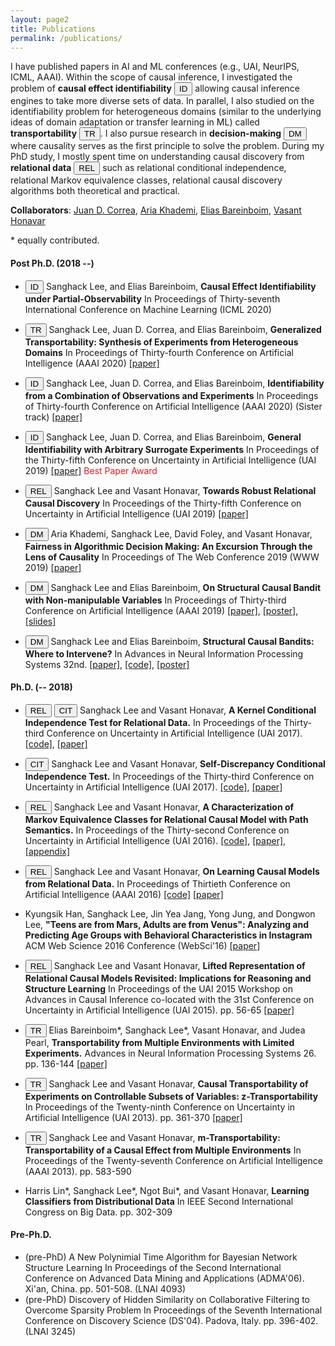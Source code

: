 ```yaml
---
layout: page2
title: Publications
permalink: /publications/
---
```


I have published papers in AI and ML conferences (e.g., UAI, NeurIPS, ICML, AAAI).
Within the scope of causal inference, I investigated the problem of **causal effect identifiability** <button type="button" class="btn btn-set1-1">ID</button> allowing causal inference engines to take more diverse sets of data. In parallel, I also studied on the identifiability problem for heterogeneous domains (similar to the underlying ideas of domain adaptation or transfer learning in ML) called **transportability** <button type="button" class="btn btn-set1-2">TR</button>. I also pursue research in **decision-making** <button type="button" class="btn btn-set1-3">DM</button> where causality serves as the first principle to solve the problem.
During my PhD study, I mostly spent time on understanding causal discovery from **relational data** <button type="button" class="btn btn-set1-4">REL</button> such as relational conditional independence, relational Markov equivalence classes, relational causal discovery algorithms both theoretical and practical.

**Collaborators**: [Juan D. Correa](http://jdcorrea.me), [Aria Khademi](https://sites.psu.edu/khademi/), [Elias Bareinboim](https://causalai.net), [Vasant Honavar](https://faculty.ist.psu.edu/vhonavar/index.htm)


\* equally contributed.



<!-- , <span style="background-color: #00FF00">first author</span>, <span style="background-color: #FFFF00">co-first</span>, <span style="background-color: #00FFFF">second</span> -->


<!-- Decision Making <button type="button" class="btn btn-set1-3">DM</button>
Identifiability <button type="button" class="btn btn-set1-1">ID</button>
Transportability <button type="button" class="btn btn-set1-2">TR</button>
Relational  <button type="button" class="btn btn-set1-4">REL</button>
Conditional Independence Test <button type="button" class="btn btn-danger">CIT</button>
 -->



#### Post Ph.D. (2018 --)
- <button type="button" class="btn btn-set1-2">ID</button> Sanghack Lee, and Elias Bareinboim, **Causal Effect Identifiability under Partial-Observability** 
In Proceedings of Thirty-seventh International Conference on Machine Learning (ICML 2020) 

- <button type="button" class="btn btn-set1-2">TR</button> Sanghack Lee, Juan D. Correa, and Elias Bareinboim, **Generalized Transportability: Synthesis of Experiments from Heterogeneous Domains** 
In Proceedings of Thirty-fourth Conference on Artificial Intelligence (AAAI 2020) [\[paper\]](https://aaai.org/ojs/index.php/AAAI/article/view/6582/6438)


- <button type="button" class="btn btn-set1-1">ID</button> Sanghack Lee, Juan D. Correa, and Elias Bareinboim, **Identifiability from a Combination of Observations and Experiments** 
In Proceedings of Thirty-fourth Conference on Artificial Intelligence (AAAI 2020) (Sister track) [\[paper\]](https://aaai.org/ojs/index.php/AAAI/article/view/7119/6973)


- <button type="button" class="btn btn-set1-1">ID</button> Sanghack Lee, Juan D. Correa, and Elias Bareinboim, **General Identifiability with Arbitrary Surrogate Experiments** 
In Proceedings of the Thirty-fifth Conference on Uncertainty in Artificial Intelligence (UAI 2019) [\[paper\]](http://auai.org/uai2019/proceedings/papers/144.pdf)  <font color="#e41a1c">Best Paper Award</font>
		

- <button type="button" class="btn btn-set1-4">REL</button> Sanghack Lee and Vasant Honavar, **Towards Robust Relational Causal Discovery** 
In Proceedings of the Thirty-fifth Conference on Uncertainty in Artificial Intelligence (UAI 2019) [\[paper\]](http://auai.org/uai2019/proceedings/papers/127.pdf)

- <button type="button" class="btn btn-set1-3">DM</button> Aria Khademi, Sanghack Lee, David Foley, and Vasant Honavar, **Fairness in Algorithmic Decision Making: An Excursion Through the Lens of Causality**
In Proceedings of The Web Conference 2019 (WWW 2019) [\[paper\]](https://arxiv.org/pdf/1903.11719.pdf)

- <button type="button" class="btn btn-set1-3">DM</button> Sanghack Lee and Elias Bareinboim, **On Structural Causal Bandit with Non-manipulable Variables** 
In Proceedings of Thirty-third Conference on Artificial Intelligence (AAAI 2019)  [\[paper\]](https://causalai.net/r40.pdf), [\[poster\]](/assets/AAAI2019_poster.pdf), [\[slides\]](/assets/AAAI2019_presentation.pdf) 


- <button type="button" class="btn btn-set1-3">DM</button> Sanghack Lee and Elias Bareinboim, **Structural Causal Bandits: Where to Intervene?**
In Advances in Neural Information Processing Systems 32nd.  [\[paper\]](https://causalai.net/r36.pdf), [\[code\]](https://github.com/sanghack81/SCMMAB-NIPS2018), [\[poster\]](/assets/nips2018-poster.pdf) 


#### Ph.D. (-- 2018)
- <button type="button" class="btn btn-set1-4">REL</button> <button type="button" class="btn btn-set1-5">CIT</button> Sanghack Lee and Vasant Honavar, **A Kernel Conditional Independence Test for Relational Data.**
 In Proceedings of the Thirty-third Conference on Uncertainty in Artificial Intelligence (UAI 2017).  [\[code\]](https://github.com/sanghack81/KRCIT), [\[paper\]](/assets/krcit.pdf)
- <button type="button" class="btn btn-set1-5">CIT</button> Sanghack Lee and Vasant Honavar, **Self-Discrepancy Conditional Independence Test.**
In Proceedings of the Thirty-third Conference on Uncertainty in Artificial Intelligence (UAI 2017). [\[code\]](https://github.com/sanghack81/SDCIT), [\[paper\]](/assets/SDCIT-edited.pdf)

- <button type="button" class="btn btn-set1-4">REL</button> Sanghack Lee and Vasant Honavar, **A Characterization of Markov Equivalence Classes for Relational Causal Model with Path Semantics.**
In Proceedings of the Thirty-second Conference on Uncertainty in Artificial Intelligence (UAI 2016). [\[code\]](https://github.com/sanghack81/pyRCDs), [\[paper\]](/assets/UAI-2016-RpCD.pdf), [\[appendix\]](/assets/UAI-2016-RpCD-supp_fix_june_4.pdf) 

- <button type="button" class="btn btn-set1-4">REL</button> Sanghack Lee and Vasant Honavar, **On Learning Causal Models from Relational Data.** 
In Proceedings of Thirtieth Conference on Artificial Intelligence (AAAI 2016) [\[code\]](https://github.com/sanghack81/rcd-light) [\[paper\]](https://www.aaai.org/ocs/index.php/AAAI/AAAI16/paper/view/11972/12089) 


- Kyungsik Han, Sanghack Lee, Jin Yea Jang, Yong Jung, and Dongwon Lee, **"Teens are from Mars, Adults are from Venus": Analyzing and Predicting Age Groups with Behavioral Characteristics in Instagram**
ACM Web Science 2016 Conference (WebSci'16) [\[paper\]](http://dl.acm.org/citation.cfm?id=2908160) 


- <button type="button" class="btn btn-set1-4">REL</button> Sanghack Lee and Vasant Honavar, **Lifted Representation of Relational Causal Models Revisited: Implications for Reasoning and Structure Learning**
In Proceedings of the UAI 2015 Workshop on Advances in Causal Inference co-located with the 31st Conference on Uncertainty in Artificial Intelligence (UAI 2015). pp. 56-65 [\[paper\]](http://dl.acm.org/citation.cfm?id=3020273)

- <button type="button" class="btn btn-set1-2">TR</button> Elias Bareinboim\*, Sanghack Lee\*, Vasant Honavar, and Judea Pearl, **Transportability from Multiple Environments with Limited Experiments.**
Advances in Neural Information Processing Systems 26. pp. 136-144 [\[paper\]](https://papers.nips.cc/paper/5536-transportability-from-multiple-environments-with-limited-experiments-completeness-results)

- <button type="button" class="btn btn-set1-2">TR</button> Sanghack Lee and Vasant Honavar, **Causal Transportability of Experiments on Controllable Subsets of Variables: z-Transportability**
In Proceedings of the Twenty-ninth Conference on Uncertainty in Artificial Intelligence (UAI 2013). pp. 361-370 [\[paper\]](http://dl.acm.org/citation.cfm?id=3023675)

- <button type="button" class="btn btn-set1-2">TR</button> Sanghack Lee and Vasant Honavar, **m-Transportability: Transportability of a Causal Effect from Multiple Environments**
In Proceedings of the Twenty-seventh Conference on Artificial Intelligence (AAAI 2013). pp. 583-590 
	
- Harris Lin\*, Sanghack Lee\*, Ngot Bui\*, and Vasant Honavar, **Learning Classifiers from Distributional Data** In IEEE Second International Congress on Big Data. pp. 302-309

#### Pre-Ph.D. 

- (pre-PhD) A New Polynimial Time Algorithm for Bayesian Network Structure Learning
In Proceedings of the Second International Conference on Advanced Data Mining and Applications (ADMA'06). Xi'an, China. pp. 501-508. (LNAI 4093)
- (pre-PhD) Discovery of Hidden Similarity on Collaborative Filtering to Overcome Sparsity Problem
In Proceedings of the Seventh International Conference on Discovery Science (DS'04). Padova, Italy. pp. 396-402. (LNAI 3245)
